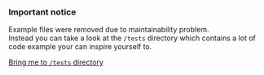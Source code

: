 ### Important notice

Example files were removed due to maintainability problem.\
Instead you can take a look at the `/tests` directory which contains a lot of code example your can inspire yourself to.

[Bring me to `/tests` directory](../../tests)
